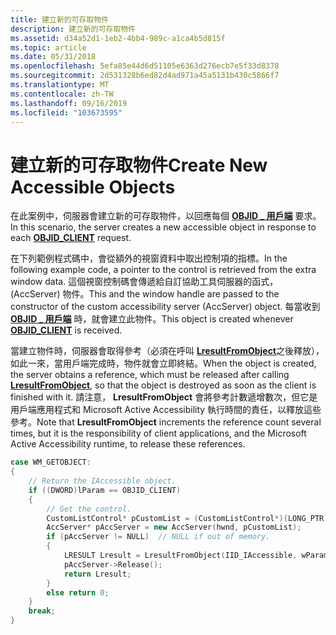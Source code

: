 ```yaml
---
title: 建立新的可存取物件
description: 建立新的可存取物件
ms.assetid: d34a52d1-1eb2-4bb4-989c-a1ca4b5d815f
ms.topic: article
ms.date: 05/31/2018
ms.openlocfilehash: 5efa85e44d6d51105e6363d276ecb7e5f33d8378
ms.sourcegitcommit: 2d531328b6ed82d4ad971a45a5131b430c5866f7
ms.translationtype: MT
ms.contentlocale: zh-TW
ms.lasthandoff: 09/16/2019
ms.locfileid: "103673595"
---
```

# <a name="create-new-accessible-objects"></a><span data-ttu-id="fb3f3-103">建立新的可存取物件</span><span class="sxs-lookup"><span data-stu-id="fb3f3-103">Create New Accessible Objects</span></span>

<span data-ttu-id="fb3f3-104">在此案例中，伺服器會建立新的可存取物件，以回應每個 [**OBJID \_ 用戶端**](object-identifiers.md) 要求。</span><span class="sxs-lookup"><span data-stu-id="fb3f3-104">In this scenario, the server creates a new accessible object in response to each [**OBJID\_CLIENT**](object-identifiers.md) request.</span></span>

<span data-ttu-id="fb3f3-105">在下列範例程式碼中，會從額外的視窗資料中取出控制項的指標。</span><span class="sxs-lookup"><span data-stu-id="fb3f3-105">In the following example code, a pointer to the control is retrieved from the extra window data.</span></span> <span data-ttu-id="fb3f3-106">這個視窗控制碼會傳遞給自訂協助工具伺服器的函式， (AccServer) 物件。</span><span class="sxs-lookup"><span data-stu-id="fb3f3-106">This and the window handle are passed to the constructor of the custom accessibility server (AccServer) object.</span></span> <span data-ttu-id="fb3f3-107">每當收到 [**OBJID \_ 用戶端**](object-identifiers.md) 時，就會建立此物件。</span><span class="sxs-lookup"><span data-stu-id="fb3f3-107">This object is created whenever [**OBJID\_CLIENT**](object-identifiers.md) is received.</span></span>

<span data-ttu-id="fb3f3-108">當建立物件時，伺服器會取得參考（必須在呼叫 [**LresultFromObject**](/windows/desktop/api/Oleacc/nf-oleacc-lresultfromobject)之後釋放），如此一來，當用戶端完成時，物件就會立即終結。</span><span class="sxs-lookup"><span data-stu-id="fb3f3-108">When the object is created, the server obtains a reference, which must be released after calling [**LresultFromObject**](/windows/desktop/api/Oleacc/nf-oleacc-lresultfromobject), so that the object is destroyed as soon as the client is finished with it.</span></span> <span data-ttu-id="fb3f3-109">請注意， **LresultFromObject** 會將參考計數遞增數次，但它是用戶端應用程式和 Microsoft Active Accessibility 執行時間的責任，以釋放這些參考。</span><span class="sxs-lookup"><span data-stu-id="fb3f3-109">Note that **LresultFromObject** increments the reference count several times, but it is the responsibility of client applications, and the Microsoft Active Accessibility runtime, to release these references.</span></span>


```C++
case WM_GETOBJECT:
{
    // Return the IAccessible object. 
    if ((DWORD)lParam == OBJID_CLIENT)
    {
        // Get the control.  
        CustomListControl* pCustomList = (CustomListControl*)(LONG_PTR)GetWindowLongPtr(hwnd, 0);
        AccServer* pAccServer = new AccServer(hwnd, pCustomList);
        if (pAccServer != NULL)  // NULL if out of memory. 
        {
            LRESULT Lresult = LresultFromObject(IID_IAccessible, wParam, pAccServer);
            pAccServer->Release();
            return Lresult;
        }
        else return 0;
    }
    break;
}
```



 

 




